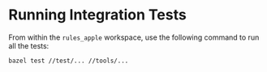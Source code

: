 # Running Integration Tests

From within the `rules_apple` workspace, use the following command to run all
the tests:

```bash
bazel test //test/... //tools/...
```
